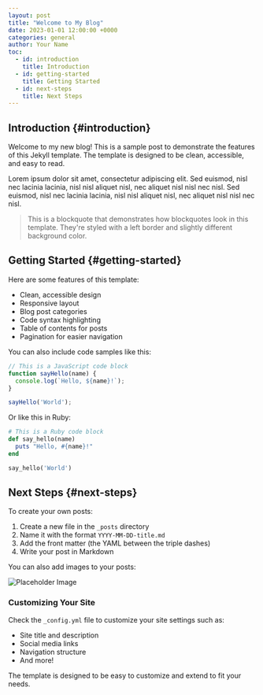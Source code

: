 ```yaml
---
layout: post
title: "Welcome to My Blog"
date: 2023-01-01 12:00:00 +0000
categories: general
author: Your Name
toc:
  - id: introduction
    title: Introduction
  - id: getting-started
    title: Getting Started
  - id: next-steps
    title: Next Steps
---
```


## Introduction {#introduction}

Welcome to my new blog! This is a sample post to demonstrate the features of this Jekyll template. The template is designed to be clean, accessible, and easy to read.

Lorem ipsum dolor sit amet, consectetur adipiscing elit. Sed euismod, nisl nec lacinia lacinia, nisl nisl aliquet nisl, nec aliquet nisl nisl nec nisl. Sed euismod, nisl nec lacinia lacinia, nisl nisl aliquet nisl, nec aliquet nisl nisl nec nisl.

> This is a blockquote that demonstrates how blockquotes look in this template. They're styled with a left border and slightly different background color.

## Getting Started {#getting-started}

Here are some features of this template:

- Clean, accessible design
- Responsive layout
- Blog post categories
- Code syntax highlighting
- Table of contents for posts
- Pagination for easier navigation

You can also include code samples like this:

```javascript
// This is a JavaScript code block
function sayHello(name) {
  console.log(`Hello, ${name}!`);
}

sayHello('World');
```

Or like this in Ruby:

```ruby
# This is a Ruby code block
def say_hello(name)
  puts "Hello, #{name}!"
end

say_hello('World')
```

## Next Steps {#next-steps}

To create your own posts:

1. Create a new file in the `_posts` directory
2. Name it with the format `YYYY-MM-DD-title.md`
3. Add the front matter (the YAML between the triple dashes)
4. Write your post in Markdown

You can also add images to your posts:

![Placeholder Image](https://via.placeholder.com/800x400)

### Customizing Your Site

Check the `_config.yml` file to customize your site settings such as:

- Site title and description
- Social media links
- Navigation structure
- And more!

The template is designed to be easy to customize and extend to fit your needs.